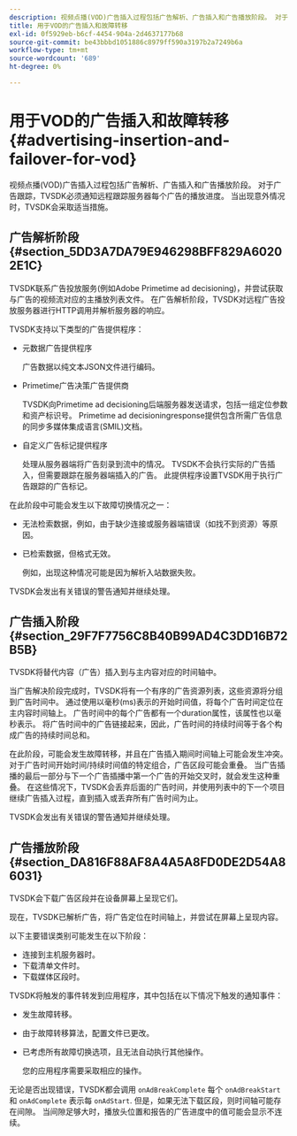 ```yaml
---
description: 视频点播(VOD)广告插入过程包括广告解析、广告插入和广告播放阶段。 对于广告跟踪，TVSDK必须通知远程跟踪服务器每个广告的播放进度。 当出现意外情况时，TVSDK会采取适当措施。
title: 用于VOD的广告插入和故障转移
exl-id: 0f5929eb-b6cf-4454-904a-2d4637177b68
source-git-commit: be43bbbd1051886c8979ff590a3197b2a7249b6a
workflow-type: tm+mt
source-wordcount: '689'
ht-degree: 0%

---
```


# 用于VOD的广告插入和故障转移 {#advertising-insertion-and-failover-for-vod}

视频点播(VOD)广告插入过程包括广告解析、广告插入和广告播放阶段。 对于广告跟踪，TVSDK必须通知远程跟踪服务器每个广告的播放进度。 当出现意外情况时，TVSDK会采取适当措施。

## 广告解析阶段 {#section_5DD3A7DA79E946298BFF829A60202E1C}

TVSDK联系广告投放服务(例如Adobe Primetime ad decisioning)，并尝试获取与广告的视频流对应的主播放列表文件。 在广告解析阶段，TVSDK对远程广告投放服务器进行HTTP调用并解析服务器的响应。

TVSDK支持以下类型的广告提供程序：

* 元数据广告提供程序

   广告数据以纯文本JSON文件进行编码。
* Primetime广告决策广告提供商

   TVSDK向Primetime ad decisioning后端服务器发送请求，包括一组定位参数和资产标识号。 Primetime ad decisioningresponse提供包含所需广告信息的同步多媒体集成语言(SMIL)文档。
* 自定义广告标记提供程序

   处理从服务器端将广告刻录到流中的情况。 TVSDK不会执行实际的广告插入，但需要跟踪在服务器端插入的广告。 此提供程序设置TVSDK用于执行广告跟踪的广告标记。

在此阶段中可能会发生以下故障切换情况之一：

* 无法检索数据，例如，由于缺少连接或服务器端错误（如找不到资源）等原因。
* 已检索数据，但格式无效。

   例如，出现这种情况可能是因为解析入站数据失败。

TVSDK会发出有关错误的警告通知并继续处理。

## 广告插入阶段 {#section_29F7F7756C8B40B99AD4C3DD16B72B5B}

TVSDK将替代内容（广告）插入到与主内容对应的时间轴中。

当广告解决阶段完成时，TVSDK将有一个有序的广告资源列表，这些资源将分组到广告时间中。 通过使用以毫秒(ms)表示的开始时间值，将每个广告时间定位在主内容时间轴上。 广告时间中的每个广告都有一个duration属性，该属性也以毫秒表示。 将广告时间中的广告链接起来，因此，广告时间的持续时间等于各个构成广告的持续时间总和。

在此阶段，可能会发生故障转移，并且在广告插入期间时间轴上可能会发生冲突。 对于广告时间开始时间/持续时间值的特定组合，广告区段可能会重叠。 当广告插播的最后一部分与下一个广告插播中第一个广告的开始交叉时，就会发生这种重叠。 在这些情况下，TVSDK会丢弃后面的广告时间，并使用列表中的下一个项目继续广告插入过程，直到插入或丢弃所有广告时间为止。

TVSDK会发出有关错误的警告通知并继续处理。

## 广告播放阶段 {#section_DA816F88AF8A4A5A8FD0DE2D54A86031}

TVSDK会下载广告区段并在设备屏幕上呈现它们。

现在，TVSDK已解析广告，将广告定位在时间轴上，并尝试在屏幕上呈现内容。

以下主要错误类别可能发生在以下阶段：

* 连接到主机服务器时。
* 下载清单文件时。
* 下载媒体区段时。

TVSDK将触发的事件转发到应用程序，其中包括在以下情况下触发的通知事件：

* 发生故障转移。
* 由于故障转移算法，配置文件已更改。
* 已考虑所有故障切换选项，且无法自动执行其他操作。

   您的应用程序需要采取相应的操作。

无论是否出现错误，TVSDK都会调用 `onAdBreakComplete` 每个 `onAdBreakStart` 和 `onAdComplete` 表示每 `onAdStart`. 但是，如果无法下载区段，则时间轴可能存在间隙。 当间隙足够大时，播放头位置和报告的广告进度中的值可能会显示不连续。
